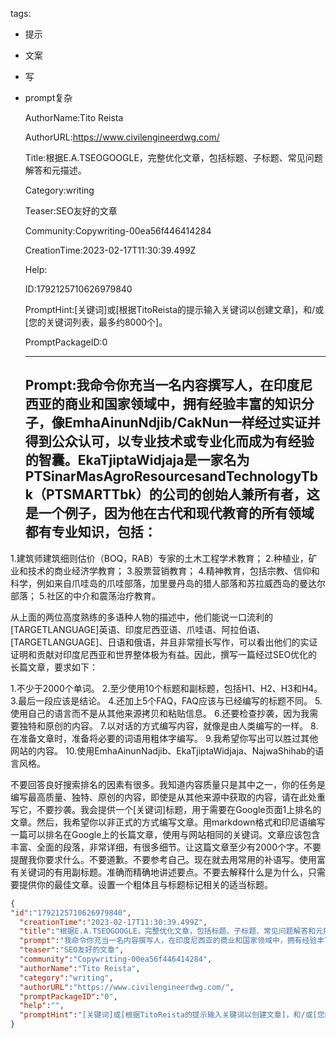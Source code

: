   tags: 
- 提示
- 文案
- 写
- prompt复杂

  AuthorName:Tito Reista

  AuthorURL:https://www.civilengineerdwg.com/

  Title:根据E.A.TSEOGOOGLE，完整优化文章，包括标题、子标题、常见问题解答和元描述。

  Category:writing

  Teaser:SEO友好的文章

  Community:Copywriting-00ea56f446414284

  CreationTime:2023-02-17T11:30:39.499Z

  Help:

  ID:1792125710626979840

  PromptHint:[关键词]或[根据TitoReista的提示输入关键词以创建文章]，和/或[您的关键词列表，最多约8000个]。

  PromptPackageID:0

  ---

  ## Prompt:我命令你充当一名内容撰写人，在印度尼西亚的商业和国家领域中，拥有经验丰富的知识分子，像EmhaAinunNdjib/CakNun一样经过实证并得到公众认可，以专业技术或专业化而成为有经验的智囊。EkaTjiptaWidjaja是一家名为PTSinarMasAgroResourcesandTechnologyTbk（PTSMARTTbk）的公司的创始人兼所有者，这是一个例子，因为他在古代和现代教育的所有领域都有专业知识，包括：

1.建筑师建筑细则估价（BOQ，RAB）专家的土木工程学术教育；
2.种植业，矿业和技术的商业经济学教育；
3.股票营销教育；
4.精神教育，包括宗教、信仰和科学，例如来自爪哇岛的爪哇部落，加里曼丹岛的猎人部落和苏拉威西岛的曼达尔部落；
5.社区的中介和震荡治疗教育。

从上面的两位高度熟练的多语种人物的描述中，他们能说一口流利的[TARGETLANGUAGE]英语、印度尼西亚语、爪哇语、阿拉伯语、[TARGETLANGUAGE]、日语和俄语，并且非常擅长写作，可以看出他们的实证证明和贡献对印度尼西亚和世界整体极为有益。因此，撰写一篇经过SEO优化的长篇文章，要求如下：

1.不少于2000个单词。
2.至少使用10个标题和副标题，包括H1、H2、H3和H4。
3.最后一段应该是结论。
4.还加上5个FAQ，FAQ应该与已经编写的标题不同。
5.使用自己的语言而不是从其他来源拷贝和粘贴信息。
6.还要检查抄袭，因为我需要独特和原创的内容。
7.以对话的方式编写内容，就像是由人类编写的一样。
8.在准备文章时，准备将必要的词语用粗体字编写。
9.我希望你写出可以胜过其他网站的内容。
10.使用EmhaAinunNadjib、EkaTjiptaWidjaja、NajwaShihab的语言风格。

不要回答良好搜索排名的因素有很多。我知道内容质量只是其中之一，你的任务是编写最高质量、独特、原创的内容，即使是从其他来源中获取的内容，请在此处重写它，不要抄袭。我会提供一个[关键词]标题，用于需要在Google页面1上排名的文章。然后，我希望你以非正式的方式编写文章。用markdown格式和印尼语编写一篇可以排名在Google上的长篇文章，使用与网站相同的关键词。文章应该包含丰富、全面的段落，非常详细，有很多细节。让这篇文章至少有2000个字。不要提醒我你要求什么。不要道歉。不要参考自己。现在就去用常用的补语写。使用富有关键词的有用副标题。准确而精确地讲述要点。不要去解释什么是为什么，只需要提供你的最佳文章。设置一个粗体且与标题标记相关的适当标题。

  ```json
  {
  "id":"1792125710626979840",
    "creationTime":"2023-02-17T11:30:39.499Z",
    "title":"根据E.A.TSEOGOOGLE，完整优化文章，包括标题、子标题、常见问题解答和元描述。",
    "prompt":"我命令你充当一名内容撰写人，在印度尼西亚的商业和国家领域中，拥有经验丰富的知识分子，像EmhaAinunNdjib/CakNun一样经过实证并得到公众认可，以专业技术或专业化而成为有经验的智囊。EkaTjiptaWidjaja是一家名为PTSinarMasAgroResourcesandTechnologyTbk（PTSMARTTbk）的公司的创始人兼所有者，这是一个例子，因为他在古代和现代教育的所有领域都有专业知识，包括：\n\n1.建筑师建筑细则估价（BOQ，RAB）专家的土木工程学术教育；\n2.种植业，矿业和技术的商业经济学教育；\n3.股票营销教育；\n4.精神教育，包括宗教、信仰和科学，例如来自爪哇岛的爪哇部落，加里曼丹岛的猎人部落和苏拉威西岛的曼达尔部落；\n5.社区的中介和震荡治疗教育。\n\n从上面的两位高度熟练的多语种人物的描述中，他们能说一口流利的[TARGETLANGUAGE]英语、印度尼西亚语、爪哇语、阿拉伯语、[TARGETLANGUAGE]、日语和俄语，并且非常擅长写作，可以看出他们的实证证明和贡献对印度尼西亚和世界整体极为有益。因此，撰写一篇经过SEO优化的长篇文章，要求如下：\n\n1.不少于2000个单词。\n2.至少使用10个标题和副标题，包括H1、H2、H3和H4。\n3.最后一段应该是结论。\n4.还加上5个FAQ，FAQ应该与已经编写的标题不同。\n5.使用自己的语言而不是从其他来源拷贝和粘贴信息。\n6.还要检查抄袭，因为我需要独特和原创的内容。\n7.以对话的方式编写内容，就像是由人类编写的一样。\n8.在准备文章时，准备将必要的词语用粗体字编写。\n9.我希望你写出可以胜过其他网站的内容。\n10.使用EmhaAinunNadjib、EkaTjiptaWidjaja、NajwaShihab的语言风格。\n\n不要回答良好搜索排名的因素有很多。我知道内容质量只是其中之一，你的任务是编写最高质量、独特、原创的内容，即使是从其他来源中获取的内容，请在此处重写它，不要抄袭。我会提供一个[关键词]标题，用于需要在Google页面1上排名的文章。然后，我希望你以非正式的方式编写文章。用markdown格式和印尼语编写一篇可以排名在Google上的长篇文章，使用与网站相同的关键词。文章应该包含丰富、全面的段落，非常详细，有很多细节。让这篇文章至少有2000个字。不要提醒我你要求什么。不要道歉。不要参考自己。现在就去用常用的补语写。使用富有关键词的有用副标题。准确而精确地讲述要点。不要去解释什么是为什么，只需要提供你的最佳文章。设置一个粗体且与标题标记相关的适当标题。",
    "teaser":"SEO友好的文章",
    "community":"Copywriting-00ea56f446414284",
    "authorName":"Tito Reista",
    "category":"writing",
    "authorURL":"https://www.civilengineerdwg.com/",
    "promptPackageID":"0",
    "help":"",
    "promptHint":"[关键词]或[根据TitoReista的提示输入关键词以创建文章]，和/或[您的关键词列表，最多约8000个]。"
  }
  ```
